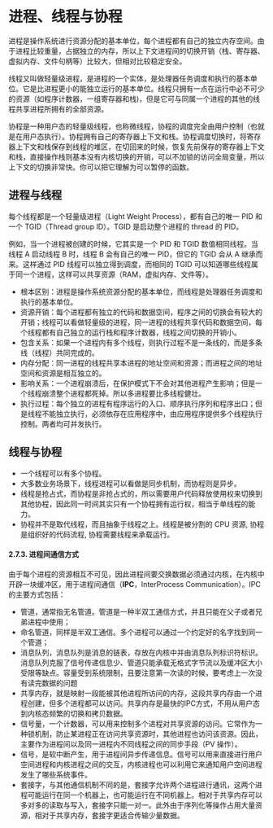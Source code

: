 # 进程、线程与协程

进程是操作系统进行资源分配的基本单位，每个进程都有自己的独立内存空间。由于进程比较重量，占据独立的内存，所以上下文进程间的切换开销（栈、寄存器、虚拟内存、文件句柄等）比较大，但相对比较稳定安全。

线程又叫做轻量级进程，是进程的一个实体，是处理器任务调度和执行的基本单位。它是比进程更小的能独立运行的基本单位。线程只拥有一点在运行中必不可少的资源（如程序计数器，一组寄存器和栈)，但是它可与同属一个进程的其他的线程共享进程所拥有的全部资源。

协程是一种用户态的轻量级线程，也称微线程，协程的调度完全由用户控制（也就是在用户态执行）。协程拥有自己的寄存器上下文和栈。协程调度切换时，将寄存器上下文和栈保存到线程的堆区，在切回来的时候，恢复先前保存的寄存器上下文和栈，直接操作栈则基本没有内核切换的开销，可以不加锁的访问全局变量，所以上下文的切换非常快。你可以把它理解为可以暂停的函数。

## 进程与线程

每个线程都是一个轻量级进程（Light Weight Process），都有自己的唯一 PID 和一个 TGID（Thread group ID）。TGID 是启动整个进程的 thread 的 PID。

例如，当一个进程被创建的时候，它其实是一个 PID 和 TGID 数值相同线程。当线程 A 启动线程 B 时，线程 B 会有自己的唯一 PID，但它的 TGID 会从 A 继承而来。这样通过 PID 线程可以独立得到调度，而相同的 TGID 可以知道哪些线程属于同一个进程，这样可以共享资源（RAM，虚拟内存、文件等）。

- 根本区别：进程是操作系统资源分配的基本单位，而线程是处理器任务调度和执行的基本单位。
- 资源开销：每个进程都有独立的代码和数据空间，程序之间的切换会有较大的开销；线程可以看做轻量级的进程，同一进程的线程共享代码和数据空间，每个线程都有自己独立的运行栈和程序计数器，线程之间切换的开销小。
- 包含关系：如果一个进程内有多个线程，则执行过程不是一条线的，而是多条线（线程）共同完成的。
- 内存分配：同一进程的线程共享本进程的地址空间和资源；而进程之间的地址空间和资源是相互独立的。
- 影响关系：一个进程崩溃后，在保护模式下不会对其他进程产生影响；但是一个线程崩溃整个进程都死掉。所以多进程要比多线程健壮。
- 执行过程：每个独立的进程有程序运行的入口、顺序执行序列和程序出口；但是线程不能独立执行，必须依存在应用程序中，由应用程序提供多个线程执行控制。两者均可并发执行。

## 线程与协程

- 一个线程可以有多个协程。
- 大多数业务场景下，线程进程可以看做是同步机制，而协程则是异步。
- 线程是抢占式，而协程是非抢占式的，所以需要用户代码释放使用权来切换到其他协程，因此同一时间其实只有一个协程拥有运行权，相当于单线程的能力。
- 协程并不是取代线程，而且抽象于线程之上。线程是被分割的 CPU 资源, 协程是组织好的代码流程, 协程需要线程来承载运行。

#### 2.7.3. 进程间通信方式

由于每个进程的资源相互不可见，因此进程间要交换数据必须通过内核，在内核中开辟一块缓冲区，用于进程间通信（**IPC**，InterProcess Communication）。IPC 的主要方式包括：

- 管道，通常指无名管道。管道是一种半双工通信方式，并且只能在父子或者兄弟进程中使用；
- 命名管道，同样是半双工通信。多个进程可以通过一个约定好的名字找到同一个管道；
- 消息队列，消息队列是消息的链表，存放在内核中并由消息队列标识符标识。消息队列克服了信号传递信息少、管道只能承载无格式字节流以及缓冲区大小受限等缺点。容量受到系统限制，且要注意第一次读的时候，要考虑上一次没有读完数据的问题
- 共享内存，就是映射一段能被其他进程所访问的内存，这段共享内存由一个进程创建，但多个进程都可以访问。共享内存是最快的IPC方式，不用从用户态到内核态频繁的切换和拷贝数据。
- 信号量，一个计数器，可以用来控制多个进程对共享资源的访问。它常作为一种锁机制，防止某进程正在访问共享资源时，其他进程也访问该资源。因此，主要作为进程间以及同一进程内不同线程之间的同步手段（PV 操作）。
- 信号，是软中断产生，用于进程间异步传递信息。信号可以用来直接进行用户空间进程和内核进程之间的交互，内核进程也可以利用它来通知用户空间进程发生了哪些系统事件。
- 套接字，与其他通信机制不同的是，套接字允许两个进程进行通讯，这两个进程可能运行在同一个机器上，也可能运行在不同机器上。相对于共享内存可以多对多的读取与写入，套接字只能一对一。此外由于序列化等操作占用大量资源，相对于共享内存，套接字更适合传输少量数据。